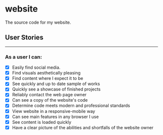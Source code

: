 # website
The source code for my website.

## User Stories
---
### As a user I can:

- [x] Easily find social media.
- [x] Find visuals aesthetically pleasing
- [x] Find content where I expect it to be
- [x] See quickly and up to date sample of works
- [x] Quickly see a showcase of finished projects
- [x] Reliably contact the web page owner
- [x] Can see a copy of the website's code
- [x] Determine code meets modern and professional standards
- [x] View website in a responsive-mobile way
- [x] Can see main features in any browser I use
- [x] See content is loaded quickly
- [x] Have a clear picture of the abilities and shortfalls of the website owner
